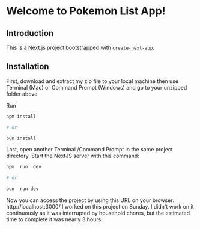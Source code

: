 # Welcome to Pokemon List App!

## Introduction
This is a [Next.js](https://nextjs.org/) project bootstrapped with [`create-next-app`](https://github.com/vercel/next.js/tree/canary/packages/create-next-app).

## Installation

First, download and extract my zip file to your local machine then use Terminal (Mac) or Command Prompt (Windows) and go to your unzipped folder above

Run 
```bash
npm install

# or

bun install
```
Last, open another Terminal /Command Prompt in the same project directory. Start the NextJS server with this command:

```bash
npm  run  dev

# or

bun  run dev
```
Now you can access the project by using this URL on your browser: http://localhost:3000/
I worked on this project on Sunday. I didn't work on it continuously as it was interrupted by household chores, but the estimated time to complete it was nearly 3 hours.

 